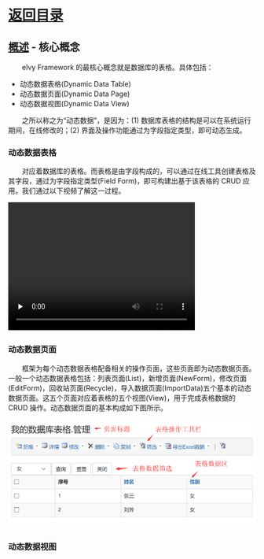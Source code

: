 # [返回目录](../README.html)

## [概述](Index.html) - 核心概念  

&emsp;&emsp;eIvy Framework 的最核心概念就是数据库的表格。具体包括：  

* 动态数据表格(Dynamic Data Table)
* 动态数据页面(Dynamic Data Page)
* 动态数据视图(Dynamic Data View)

&emsp;&emsp;之所以称之为“动态数据”，是因为：(1) 数据库表格的结构是可以在系统运行期间，在线修改的；(2) 界面及操作功能通过为字段指定类型，即可动态生成。

### 动态数据表格  

&emsp;&emsp;对应着数据库的表格。而表格是由字段构成的，可以通过在线工具创建表格及其字段，通过为字段指定类型(Field Form)，即可构建出基于该表格的 CRUD 应用。我们通过以下视频了解这一过程。  

<video controls="controls" preload="none" width="380" height="260" src="Video/2019110201.mp4">
</video>

### 动态数据页面

&emsp;&emsp;框架为每个动态数据表格配备相关的操作页面，这些页面即为动态数据页面。一般一个动态数据表格包括：列表页面(List)，新增页面(NewForm)，修改页面(EditForm)，回收站页面(Recycle)，导入数据页面(ImportData)五个基本的动态数据页面。这五个页面对应着表格的五个视图(View)，用于完成表格数据的 CRUD 操作。动态数据页面的基本构成如下图所示。

<img src="Image/2019110201.png" width="600"></img>

### 动态数据视图
